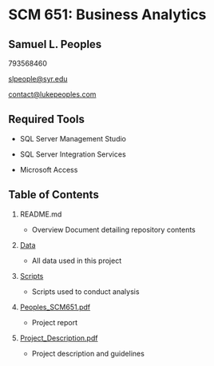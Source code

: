 # SCM 651: Business Analytics
## Samuel L. Peoples

793568460

slpeople@syr.edu

contact@lukepeoples.com

## Required Tools

* SQL Server Management Studio

* SQL Server Integration Services

* Microsoft Access

## Table of Contents

1. README.md 
    - Overview Document detailing repository contents

2. [Data](https://github.com/SLPeoples/MSADS_Portfolio/tree/master/SCM651_BusinessAnalytics/data)
    - All data used in this project

3. [Scripts](https://github.com/SLPeoples/MSADS_Portfolio/tree/master/SCM651_BusinessAnalytics/scripts)
    - Scripts used to conduct analysis

4. [Peoples_SCM651.pdf](https://github.com/SLPeoples/MSADS_Portfolio/blob/master/SCM651_BusinessAnalytics/Peoples_SCM651.pdf)
    - Project report
  
5. [Project_Description.pdf](https://github.com/SLPeoples/MSADS_Portfolio/blob/master/SCM651_BusinessAnalytics/Project_Description.pdf)
    - Project description and guidelines
